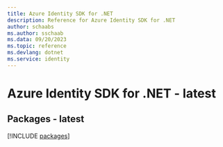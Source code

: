 ```yaml
---
title: Azure Identity SDK for .NET
description: Reference for Azure Identity SDK for .NET
author: schaabs
ms.author: sschaab
ms.data: 09/20/2023
ms.topic: reference
ms.devlang: dotnet
ms.service: identity
---
```

# Azure Identity SDK for .NET - latest
## Packages - latest
[!INCLUDE [packages](identity-index.md)]